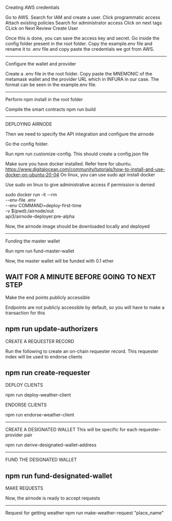 Creating AWS credentials


Go to AWS. Search for IAM and create a user.
Click programmatic access
Attach existing policies
Search for administrator access
Click on next tags
CLick on Next Review
Create User

Once this is done, you can save the access key and secret. 
Go inside the config folder present in the root folder. Copy the example.env file and rename it to .env file and copy paste the credentials we got from AWS.

------------------------------------------------------------------------------------------------

Configure the wallet and provider

Create a .env file in the root folder. 
Copy paste the MNEMONIC of the metamask wallet and the provider URL which in INFURA in our case.
The format can be seen in the example.env file.
 
-----------------------------------------------------------------------------------------------

Perform npm install in the root folder

Compile the smart contracts
npm run build

--------------------------------------------------------------------------------------------------
DEPLOYING AIRNODE


Then we need to specify the API integration and configure the airnode


Go the config folder.
 
Run 
npm run customize-config. This should create a config.json file

Make sure you have docker installed.
Refer here for ubuntu. https://www.digitalocean.com/community/tutorials/how-to-install-and-use-docker-on-ubuntu-20-04
On linux, you can use sudo apt install docker

Use sudo on linux to give administrative access if permission is denied
 
sudo docker run -it --rm \
  --env-file .env \
  --env COMMAND=deploy-first-time \
  -v $(pwd):/airnode/out \
  api3/airnode-deployer:pre-alpha

Now, the airnode image should be downloaded locally and deployed

--------------------------------------------------------------------------------------------------

Funding the master wallet

Run 
npm run fund-master-wallet

Now, the master wallet will be funded with 0.1 ether



WAIT FOR A MINUTE BEFORE GOING TO NEXT STEP
-------------------------------------------------------------------------------------------------
Make the end points publicly accessible

Endpoints are not publicly accessible by default, so you will have to make a transaction for this

npm run update-authorizers
----------------------------------------------------------------------------------------------------
CREATE A REQUESTER RECORD

Run the following to create an on-chain requester record. This requester index will be used to endorse clients

npm run create-requester
---------------------------------------------------------------------------------------------------

DEPLOY CLIENTS	

npm run deploy-weather-client



ENDORSE CLIENTS

npm run endorse-weather-client






----------------------------------------------------------------------------------------------------
CREATE A DESIGNATED WALLET
This will be specific for each requester-provider pair

npm run derive-designated-wallet-address

----------------------------------------------------------------------------------------------------
FUND THE DESIGNATED WALLET

npm run fund-designated-wallet
----------------------------------------------------------------------------------------------------
MAKE REQUESTS

Now, the airnode is ready to accept requests

--------------------------------------------------------------------------------------

Request for getting weather
npm run make-weather-request "place_name"
